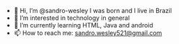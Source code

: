 - 👋 Hi, I’m @sandro-wesley I was born and I live in Brazil
- 👀 I’m interested in technology in general
- 🌱 I’m currently learning HTML, Java and android
- 📫 How to reach me: sandro.wesley521@gmail.com
